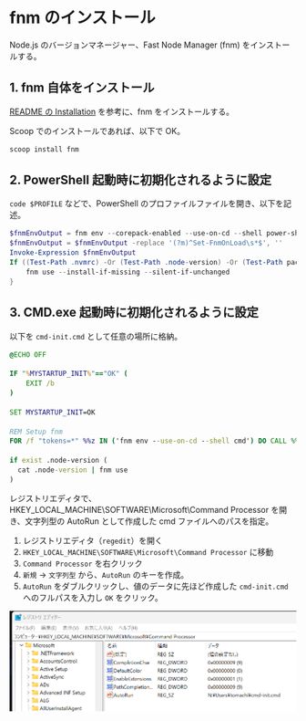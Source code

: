 # fnm のインストール

Node.js のバージョンマネージャー、Fast Node Manager (fnm) をインストールする。

## 1. fnm 自体をインストール

[README の Installation](https://github.com/Schniz/fnm?tab=readme-ov-file#installation) を参考に、fnm をインストールする。

Scoop でのインストールであれば、以下で OK。

```powershell
scoop install fnm
```

## 2. PowerShell 起動時に初期化されるように設定

`code $PROFILE` などで、PowerShell のプロファイルファイルを開き、以下を記述。

```powershell
$fnmEnvOutput = fnm env --corepack-enabled --use-on-cd --shell power-shell | Out-String
$fnmEnvOutput = $fnmEnvOutput -replace '(?m)^Set-FnmOnLoad\s*$', ''
Invoke-Expression $fnmEnvOutput
If ((Test-Path .nvmrc) -Or (Test-Path .node-version) -Or (Test-Path package.json)) {
    fnm use --install-if-missing --silent-if-unchanged
}
```

## 3. CMD.exe 起動時に初期化されるように設定

以下を `cmd-init.cmd` として任意の場所に格納。

```bat
@ECHO OFF

IF "%MYSTARTUP_INIT%"=="OK" (
    EXIT /b
)

SET MYSTARTUP_INIT=OK

REM Setup fnm
FOR /f "tokens=*" %%z IN ('fnm env --use-on-cd --shell cmd') DO CALL %%z

if exist .node-version (
  cat .node-version | fnm use
)
```

レジストリエディタで、HKEY_LOCAL_MACHINE\SOFTWARE\Microsoft\Command Processor を開き、文字列型の AutoRun として作成した cmd ファイルへのパスを指定。

1. レジストリエディタ（`regedit`）を開く
2. `HKEY_LOCAL_MACHINE\SOFTWARE\Microsoft\Command Processor` に移動
3. `Command Processor` を右クリック
4. `新規` → `文字列型` から、`AutoRun` のキーを作成。
5. `AutoRun` をダブルクリックし、値のデータに先ほど作成した `cmd-init.cmd` へのフルパスを入力し `OK` をクリック。

![](assets/image-11.png)
